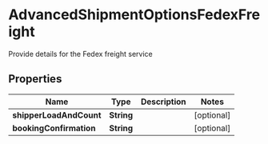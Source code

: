 

# AdvancedShipmentOptionsFedexFreight

Provide details for the Fedex freight service

## Properties

| Name | Type | Description | Notes |
|------------ | ------------- | ------------- | -------------|
|**shipperLoadAndCount** | **String** |  |  [optional] |
|**bookingConfirmation** | **String** |  |  [optional] |



